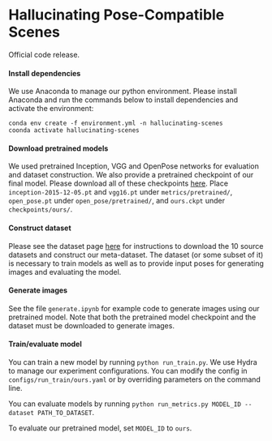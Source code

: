 # Hallucinating Pose-Compatible Scenes
Official code release.

#### Install dependencies

We use Anaconda to manage our python environment. Please install Anaconda and run the commands below to install dependencies and activate the environment:
```
conda env create -f environment.yml -n hallucinating-scenes
coonda activate hallucinating-scenes
```

#### Download pretrained models

We used pretrained Inception, VGG and OpenPose networks for evaluation and dataset construction. We also provide a pretrained checkpoint of our final model. Please download all of these checkpoints [here](https://drive.google.com/drive/folders/1VsqGT9eEedW97HVN6OEwLT77B3fB_Wj2?usp=sharing). Place `inception-2015-12-05.pt` and `vgg16.pt` under `metrics/pretrained/`, `open_pose.pt` under `open_pose/pretrained/`, and `ours.ckpt` under `checkpoints/ours/`.

#### Construct dataset

Please see the dataset page [here](https://github.com/timothybrooks/hallucinating-scenes/blob/master/dataset.md) for instructions to download the 10 source datasets and construct our meta-dataset. The dataset (or some subset of it) is necessary to train models as well as to provide input poses for generating images and evaluating the model.

#### Generate images

See the file `generate.ipynb` for example code to generate images using our pretrained model. Note that both the pretrained model checkpoint and the dataset must be downloaded to generate images. 

#### Train/evaluate model

You can train a new model by running `python run_train.py`. We use Hydra to manage our experiment configurations. You can modify the config in `configs/run_train/ours.yaml` or by overriding parameters on the command line.

You can evaluate models by running `python run_metrics.py MODEL_ID --dataset PATH_TO_DATASET`.

To evaluate our pretrained model, set `MODEL_ID` to `ours`.


